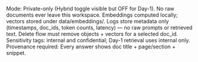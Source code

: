 Mode: Private-only (Hybrid toggle visible but OFF for Day-1).
No raw documents ever leave this workspace.
Embeddings computed locally; vectors stored under data/embeddings/.
Logs store metadata only (timestamps, doc_ids, token counts, latency) — no raw prompts or retrieved text.
Delete flow must remove objects + vectors for a selected doc_id.
Sensitivity tags: internal and confidential; Day-1 retrieval uses internal only.
Provenance required: Every answer shows doc title + page/section + snippet.
